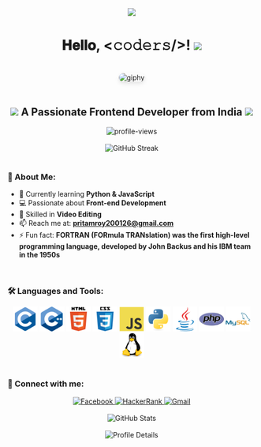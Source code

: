 <div align="center">
  <img src="https://raw.githubusercontent.com/JayantGoel001/JayantGoel001/master/GIF/Earth.gif" width="24px">
  <h1>𝐇𝐞𝐥𝐥𝐨, &lt;𝚌𝚘𝚍𝚎𝚛𝚜/&gt;! <img src="https://raw.githubusercontent.com/JayantGoel001/JayantGoel001/master/GIF/Handshake.gif" width="40px" /></h1>
</div>

<div align="center">
  <img src="https://github.com/user-attachments/assets/5115060e-84e7-46e0-89f0-6fd05ec7db98" alt="giphy" width="400" height="300" style="border-radius: 10px; margin: 20px 0; box-shadow: 0 4px 8px rgba(0, 0, 0, 0.1);" />
</div>

<h2 align="center">
  <img src="https://media.giphy.com/media/WUlplcMpOCEmTGBtBW/giphy.gif" width="30"> 
  A Passionate Frontend Developer from India 
  <img src="https://media.giphy.com/media/WUlplcMpOCEmTGBtBW/giphy.gif" width="30">
</h2>

<div align="center">
  <img src="https://komarev.com/ghpvc/?username=pritamcts&label=Profile%20views&color=0e75b6&style=flat" alt="profile-views" />
</div>

<br>

<div align="center">
  <img src="https://github-readme-streak-stats.herokuapp.com/?user=pritamcts&theme=dark" alt="GitHub Streak" />
</div>

<br>

### 🚀 About Me:

- 🌱 Currently learning **Python & JavaScript**
- 💻 Passionate about **Front-end Development**
- 🎨 Skilled in **Video Editing**
- 📫 Reach me at: **pritamroy200126@gmail.com**
- ⚡ Fun fact: **FORTRAN (FORmula TRANslation) was the first high-level programming language, developed by John Backus and his IBM team in the 1950s**

<br>

### 🛠️ Languages and Tools:
<div align="center">
  <a href="https://www.cprogramming.com/" target="_blank"><img src="https://raw.githubusercontent.com/devicons/devicon/master/icons/c/c-original.svg" alt="c" width="50" height="50" margin="10"/></a>
  <a href="https://www.w3schools.com/cpp/" target="_blank"><img src="https://raw.githubusercontent.com/devicons/devicon/master/icons/cplusplus/cplusplus-original.svg" alt="cplusplus" width="50" height="50" margin="10"/></a>
  <a href="https://www.w3.org/html/" target="_blank"><img src="https://raw.githubusercontent.com/devicons/devicon/master/icons/html5/html5-original-wordmark.svg" alt="html5" width="50" height="50" margin="10"/></a>
  <a href="https://www.w3schools.com/css/" target="_blank"><img src="https://raw.githubusercontent.com/devicons/devicon/master/icons/css3/css3-original-wordmark.svg" alt="css3" width="50" height="50" margin="10"/></a>
  <a href="https://developer.mozilla.org/en-US/docs/Web/JavaScript" target="_blank"><img src="https://raw.githubusercontent.com/devicons/devicon/master/icons/javascript/javascript-original.svg" alt="javascript" width="50" height="50" margin="10"/></a>
  <a href="https://www.python.org" target="_blank"><img src="https://raw.githubusercontent.com/devicons/devicon/master/icons/python/python-original.svg" alt="python" width="50" height="50" margin="10"/></a>
  <a href="https://www.java.com" target="_blank"><img src="https://raw.githubusercontent.com/devicons/devicon/master/icons/java/java-original.svg" alt="java" width="50" height="50" margin="10"/></a>
  <a href="https://www.php.net" target="_blank"><img src="https://raw.githubusercontent.com/devicons/devicon/master/icons/php/php-original.svg" alt="php" width="50" height="50" margin="10"/></a>
  <a href="https://www.mysql.com/" target="_blank"><img src="https://raw.githubusercontent.com/devicons/devicon/master/icons/mysql/mysql-original-wordmark.svg" alt="mysql" width="50" height="50" margin="10"/></a>
  <a href="https://www.linux.org/" target="_blank"><img src="https://raw.githubusercontent.com/devicons/devicon/master/icons/linux/linux-original.svg" alt="linux" width="50" height="50" margin="10"/></a>
</div>

<br>

### 🤝 Connect with me:
<div align="center">
  <a href="https://www.facebook.com/profile.php?id=100022604542607" target="_blank">
    <img src="https://img.shields.io/badge/Facebook-%231877F2.svg?style=for-the-badge&logo=Facebook&logoColor=white" alt="Facebook"/>
  </a>
  <a href="https://www.hackerrank.com/rayPritam" target="_blank">
    <img src="https://img.shields.io/badge/-Hackerrank-2EC866?style=for-the-badge&logo=HackerRank&logoColor=white" alt="HackerRank"/>
  </a>
  <a href="mailto:pritamroy200126@gmail.com">
    <img src="https://img.shields.io/badge/Gmail-D14836?style=for-the-badge&logo=gmail&logoColor=white" alt="Gmail"/>
  </a>
</div>

<br>

<div align="center">
  <img src="https://github-readme-stats.vercel.app/api?username=pritamcts&show_icons=true&theme=dark&hide_border=true" alt="GitHub Stats" />
</div>

<br>

<div align="center">
  <img src="http://github-profile-summary-cards.vercel.app/api/cards/profile-details?username=pritamcts&theme=dark" alt="Profile Details"/>
</div>
